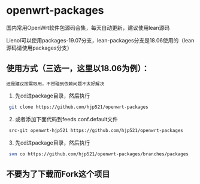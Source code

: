 # openwrt-packages
国内常用OpenWrt软件包源码合集，每天自动更新，建议使用lean源码


Lienol可以使用packages-19.07分支，lean-packages分支是18.06使用的（lean源码请使用packages分支）


## 使用方式（三选一，这里以18.06为例）：
`还是建议按需取用，不然碰到依赖问题不太好解决`
1. 先cd进package目录，然后执行
```bash
 git clone https://github.com/hjp521/openwrt-packages
```
2. 或者添加下面代码到feeds.conf.default文件
```bash
 src-git openwrt-hjp521 https://github.com/hjp521/openwrt-packages
```
3. 先cd进package目录，然后执行
```bash
 svn co https://github.com/hjp521/openwrt-packages/branches/packages
```

## 不要为了下载而Fork这个项目




